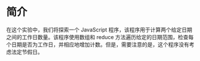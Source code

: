 # 简介

在这个实验中，我们将探索一个 JavaScript 程序，该程序用于计算两个给定日期之间的工作日数量。该程序使用数组和 reduce 方法遍历给定的日期范围，检查每个日期是否为工作日，并相应地增加计数。但是，需要注意的是，这个程序没有考虑法定节假日。
